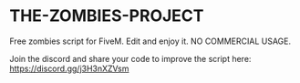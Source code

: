 # THE-ZOMBIES-PROJECT
Free zombies script for FiveM. Edit and enjoy it. NO COMMERCIAL USAGE.

Join the discord and share your code to improve the script here: https://discord.gg/j3H3nXZVsm
